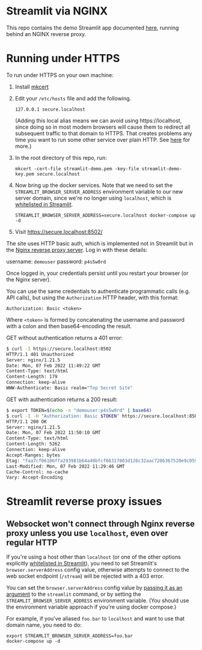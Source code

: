 # Streamlit via NGINX

This repo contains the demo Streamlit app documented [here](https://docs.streamlit.io/library/get-started/create-an-app), running behind an NGINX reverse proxy.

# Running under HTTPS

To run under HTTPS on your own machine:

1. Install [mkcert](https://github.com/FiloSottile/mkcert#installation)
2. Edit your `/etc/hosts` file and add the following.

    ```
    127.0.0.1 secure.localhost
    ```

    (Adding this local alias means we can avoid using https://localhost, since doing so in most modern browsers will cause them to redirect all subsequent traffic to that domain to HTTPS. That creates problems any time you want to run some other service over plain HTTP. See [here](https://stackoverflow.com/q/25277457) for more.)

3. In the root directory of this repo, run:

    ```
    mkcert -cert-file streamlit-demo.pem -key-file streamlit-demo-key.pem secure.localhost
    ```

4. Now bring up the docker services. Note that we need to set the `STREAMLIT_BROWSER_SERVER_ADDRESS` environment variable to our new server domain, since we're no longer using `localhost`, which is [whitelisted in Streamlit](https://github.com/streamlit/streamlit/blob/dd9084523e365e637443ea351eaaaa25f52d8412/lib/streamlit/server/server_util.py#L103).

    ```
    STREAMLIT_BROWSER_SERVER_ADDRESS=secure.localhost docker-compose up -d
    ```

5. Visit https://secure.localhost:8502/

The site uses HTTP basic auth, which is implemented not in Streamlit but in the [Nginx reverse proxy server](http://nginx.org/en/docs/http/ngx_http_auth_basic_module.html). Log in with these details:

username: `demouser`
password: `p4s5w0rd`

Once logged in, your credentials persist until you restart your browser (or the Nginx server).

You can use the same credentials to authenticate programmatic calls (e.g. API calls), but using the `Authorization` HTTP header, with this format:

```
Authorization: Basic <token>
```

Where `<token>` is formed by concatenating the username and password with a colon and then base64-encoding the result.

GET without authentication returns a 401 error:

```sh
$ curl -I https://secure.localhost:8502
HTTP/1.1 401 Unauthorized
Server: nginx/1.21.5
Date: Mon, 07 Feb 2022 11:49:22 GMT
Content-Type: text/html
Content-Length: 179
Connection: keep-alive
WWW-Authenticate: Basic realm="Top Secret Site"
```

GET with authentication returns a 200 result:

```sh
$ export TOKEN=$(echo -n "demouser:p4s5w0rd" | base64)
$ curl -I -H "Authorization: Basic $TOKEN" https://secure.localhost:8502
HTTP/1.1 200 OK
Server: nginx/1.21.5
Date: Mon, 07 Feb 2022 11:50:10 GMT
Content-Type: text/html
Content-Length: 5262
Connection: keep-alive
Accept-Ranges: bytes
Etag: "faa7cf06106ffa293981b64a49bfcf66317803d126c32aac720b367520e9c059303f9690f5a8b796cc740ec094e79d0a61d2cbac1273c5435eddd18c98b19d4e"
Last-Modified: Mon, 07 Feb 2022 11:29:46 GMT
Cache-Control: no-cache
Vary: Accept-Encoding
```

# Streamlit reverse proxy issues

## Websocket won't connect through Nginx reverse proxy unless you use `localhost`, even over regular HTTP

If you're using a host other than `localhost` (or one of the other options explicitly [whitelisted in Streamlit](https://github.com/streamlit/streamlit/blob/dd9084523e365e637443ea351eaaaa25f52d8412/lib/streamlit/server/server_util.py#L101)), you need to set Streamlit's `browser.serverAddress` config value, otherwise attempts to connect to the web socket endpoint (`/stream`) will be rejected with a 403 error.

You can set the `browser.serverAddress` config value by [passing it as an argument](https://docs.streamlit.io/library/advanced-features/configuration) to the `streamlit` command, or by setting the `STREAMLIT_BROWSER_SERVER_ADDRESS` environment variable. (You should use the environment variable approach if you're using docker compose.)

For example, if you've aliased `foo.bar` to `localhost` and want to use that domain name, you need to do:

```
export STREAMLIT_BROWSER_SERVER_ADDRESS=foo.bar
docker-compose up -d
```
